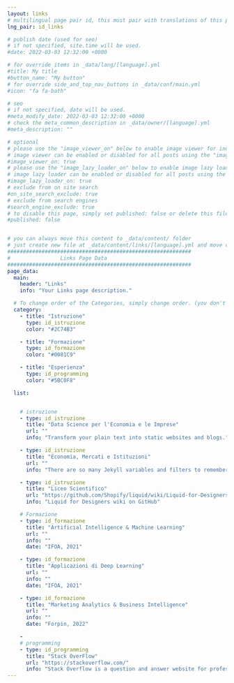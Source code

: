 ```yaml
---
layout: links
# multilingual page pair id, this must pair with translations of this page. (This name must be unique)
lng_pair: id_links

# publish date (used for seo)
# if not specified, site.time will be used.
#date: 2022-03-03 12:32:00 +0000

# for override items in _data/lang/[language].yml
#title: My title
#button_name: "My button"
# for override side_and_top_nav_buttons in _data/conf/main.yml
#icon: "fa fa-bath"

# seo
# if not specified, date will be used.
#meta_modify_date: 2022-03-03 12:32:00 +0000
# check the meta_common_description in _data/owner/[language].yml
#meta_description: ""

# optional
# please use the "image_viewer_on" below to enable image viewer for individual pages or posts (_posts/ or [language]/_posts folders).
# image viewer can be enabled or disabled for all posts using the "image_viewer_posts: true" setting in _data/conf/main.yml.
#image_viewer_on: true
# please use the "image_lazy_loader_on" below to enable image lazy loader for individual pages or posts (_posts/ or [language]/_posts folders).
# image lazy loader can be enabled or disabled for all posts using the "image_lazy_loader_posts: true" setting in _data/conf/main.yml.
#image_lazy_loader_on: true
# exclude from on site search
#on_site_search_exclude: true
# exclude from search engines
#search_engine_exclude: true
# to disable this page, simply set published: false or delete this file
#published: false


# you can always move this content to _data/content/ folder
# just create new file at _data/content/links/[language].yml and move content below.
###########################################################
#                Links Page Data
###########################################################
page_data:
  main:
    header: "Links"
    info: "Your Links page description."

  # To change order of the Categories, simply change order. (you don't need to change list order.)
  category:
    - title: "Istruzione"
      type: id_istruzione
      color: "#2C74B3"

    - title: "Formazione"
      type: id_formazione
      color: "#0081C9"

    - title: "Esperienza"
      type: id_programming
      color: "#5BC0F8"

  list:


    # istruzione
    - type: id_istruzione
      title: "Data Science per l'Economia e le Imprese"
      url: ""
      info: "Transform your plain text into static websites and blogs."

    - type: id_istruzione
      title: "Economia, Mercati e Istituzioni"
      url: ""
      info: "There are so many Jekyll variables and filters to remember and it can be tricky to keep it all in your head. This cheat sheet serves as a quick reference of everything Jekyll can do."

    - type: id_istruzione
      title: "Liceo Scientifico"
      url: "https://github.com/Shopify/liquid/wiki/Liquid-for-Designers"
      info: "Liquid for Designers wiki on GitHub"

    # Formazione
    - type: id_formazione
      title: "Artificial Intelligence & Machine Learning"
      url: ""
      info: ""
      date: "IFOA, 2021"

    - type: id_formazione
      title: "Applicazioni di Deep Learning"
      url: ""
      info: ""
      date: "IFOA, 2021"

    - type: id_formazione
      title: "Marketing Analytics & Business Intelligence"
      url: ""
      info: ""
      date: "Forpin, 2022"

    -
    # programming
    - type: id_programming
      title: "Stack OverFlow"
      url: "https://stackoverflow.com/"
      info: "Stack Overflow is a question and answer website for professional and enthusiastic programmers."
---
```

